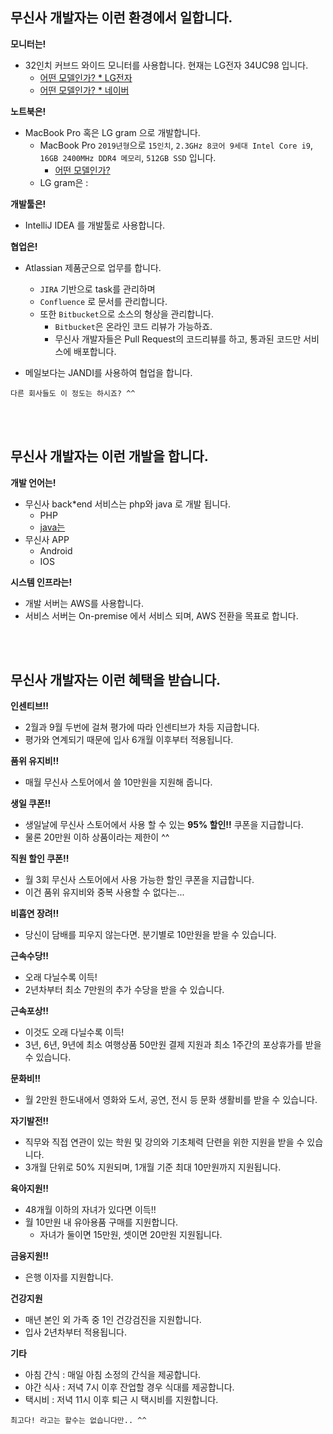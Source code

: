 ## 무신사 개발자는 이런 환경에서 일합니다.
__모니터는!__
* 32인치 커브드 와이드 모니터를 사용합니다. 현재는 LG전자 34UC98 입니다.
  * [어떤 모델인가? * LG전자](https://www.lge.co.kr/lgekor/product/pc/monitor/productDetail.do?catId=2460&prdId=EPRD.298909)
  * [어떤 모델인가? * 네이버](https://search.shopping.naver.com/detail/detail.nhn?nv_mid=9284225801)
  
__노트북은!__
* MacBook Pro 혹은 LG gram 으로 개발합니다.
  * MacBook Pro `2019년형`으로 `15인치`, `2.3GHz 8코어 9세대 Intel Core i9`, `16GB 2400MHz DDR4 메모리`, `512GB SSD` 입니다.
    * [어떤 모델인가?](https://www.apple.com/kr/macbook-pro/)
  * LG gram은 : 

__개발툴은!__
* IntelliJ IDEA 를 개발툴로 사용합니다. 

__협업은!__
* Atlassian 제품군으로 업무를 합니다.
  * `JIRA` 기반으로 task를 관리하며
  * `Confluence` 로 문서를 관리합니다.
  * 또한 `Bitbucket`으로 소스의 형상을 관리합니다. 
    * `Bitbucket`은 온라인 코드 리뷰가 가능하죠. 
    * 무신사 개발자들은 Pull Request의 코드리뷰를 하고, 통과된 코드만 서비스에 배포합니다.
    
* 메일보다는 JANDI를 사용하여 협업을 합니다.  


```
다른 회사들도 이 정도는 하시죠? ^^
```
<br/>    
<br/>  

## 무신사 개발자는 이런 개발을 합니다.
__개발 언어는!__  
* 무신사 back*end 서비스는 php와 java 로 개발 됩니다.
  * PHP
  * [java는](https://github.com/musinsa/java/blob/master/README.md) 
* 무신사 APP
  * Android
  * IOS
 
__시스템 인프라는!__  
* 개발 서버는 AWS를 사용합니다.
* 서비스 서버는 On-premise 에서 서비스 되며, AWS 전환을 목표로 합니다.
<br/>    
<br/>  

## 무신사 개발자는 이런 혜택을 받습니다.
    
__인센티브!!__
* 2월과 9월 두번에 걸쳐 평가에 따라 인센티브가 차등 지급합니다.
* 평가와 연계되기 때문에 입사 6개월 이후부터 적용됩니다.  

__품위 유지비!!__
* 매월 무신사 스토어에서 쓸 10만원을 지원해 줍니다.  

__생일 쿠폰!!__
* 생일날에 무신사 스토어에서 사용 할 수 있는 __95% 할인!!__ 쿠폰을 지급합니다. 
* 물론 20만원 이하 상품이라는 제한이 ^^    

__직원 할인 쿠폰!!__
* 월 3회 무신사 스토어에서 사용 가능한 할인 쿠폰을 지급합니다.
* 이건 품위 유지비와 중복 사용할 수 없다는...  

__비흡연 장려!!__
* 당신이 담배를 피우지 않는다면. 분기별로 10만원을 받을 수 있습니다.  

__근속수당!!__
* 오래 다닐수록 이득!
* 2년차부터 최소 7만원의 추가 수당을 받을 수 있습니다.  

__근속포상!!__
* 이것도 오래 다닐수록 이득!
* 3년, 6년, 9년에 최소 여행상품 50만원 결제 지원과 최소 1주간의 포상휴가를 받을 수 있습니다.  

__문화비!!__
* 월 2만원 한도내에서 영화와 도서, 공연, 전시 등 문화 생활비를 받을 수 있습니다.  

__자기발전!!__
* 직무와 직접 연관이 있는 학원 및 강의와 기초체력 단련을 위한 지원을 받을 수 있습니다.
* 3개월 단위로 50% 지원되며, 1개월 기준 최대 10만원까지 지원됩니다.  

__육아지원!!__
* 48개월 이하의 자녀가 있다면 이득!!
* 월 10만원 내 유아용품 구매를 지원합니다.
  * 자녀가 둘이면 15만원, 셋이면 20만원 지원됩니다.  
  
__금융지원!!__
* 은행 이자를 지원합니다.

__건강지원__
* 매년 본인 외 가족 중 1인 건강검진을 지원합니다.
* 입사 2년차부터 적용됩니다.  

__기타__
* 아침 간식 : 매일 아침 소정의 간식을 제공합니다.
* 야간 식사 : 저녁 7시 이후 잔업할 경우 식대를 제공합니다.
* 택시비 : 저녁 11시 이후 퇴근 시 택시비를 지원합니다.  

```
최고다! 라고는 할수는 없습니다만.. ^^
```
